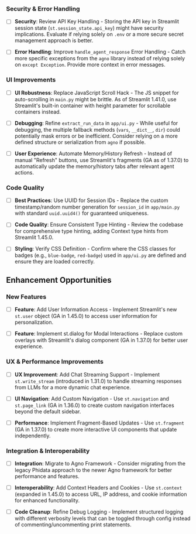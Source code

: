 

### Security & Error Handling

- [ ] **Security**: Review API Key Handling - Storing the API key in Streamlit session state (`st.session_state.api_key`) might have security implications. Evaluate if relying solely on `.env` or a more secure secret management approach is better.

- [ ] **Error Handling**: Improve `handle_agent_response` Error Handling - Catch more specific exceptions from the `agno` library instead of relying solely on `except Exception`. Provide more context in error messages.

### UI Improvements

- [ ] **UI Robustness**: Replace JavaScript Scroll Hack - The JS snippet for auto-scrolling in `main.py` might be brittle. As of Streamlit 1.41.0, use Streamlit's built-in container with height parameter for scrollable containers instead.

- [ ] **Debugging**: Refine `extract_run_data` in `app/ui.py` - While useful for debugging, the multiple fallback methods (`vars`, `__dict__`, `dir`) could potentially mask errors or be inefficient. Consider relying on a more defined structure or serialization from `agno` if possible.

- [ ] **User Experience**: Automate Memory/History Refresh - Instead of manual "Refresh" buttons, use Streamlit's fragments (GA as of 1.37.0) to automatically update the memory/history tabs after relevant agent actions.

### Code Quality

- [ ] **Best Practices**: Use UUID for Session IDs - Replace the custom timestamp/random number generation for `session_id` in `app/main.py` with standard `uuid.uuid4()` for guaranteed uniqueness.

- [ ] **Code Quality**: Ensure Consistent Type Hinting - Review the codebase for comprehensive type hinting, adding Context type hints from Streamlit 1.45.0.

- [ ] **Styling**: Verify CSS Definition - Confirm where the CSS classes for badges (e.g., `blue-badge`, `red-badge`) used in `app/ui.py` are defined and ensure they are loaded correctly.

## Enhancement Opportunities

### New Features

- [ ] **Feature**: Add User Information Access - Implement Streamlit's new `st.user` object (GA in 1.45.0) to access user information for personalization.

- [ ] **Feature**: Implement st.dialog for Modal Interactions - Replace custom overlays with Streamlit's dialog component (GA in 1.37.0) for better user experience.

### UX & Performance Improvements

- [ ] **UX Improvement**: Add Chat Streaming Support - Implement `st.write_stream` (introduced in 1.31.0) to handle streaming responses from LLMs for a more dynamic chat experience.

- [ ] **UI Navigation**: Add Custom Navigation - Use `st.navigation` and `st.page_link` (GA in 1.36.0) to create custom navigation interfaces beyond the default sidebar.

- [ ] **Performance**: Implement Fragment-Based Updates - Use `st.fragment` (GA in 1.37.0) to create more interactive UI components that update independently.

### Integration & Interoperability

- [ ] **Integration**: Migrate to Agno Framework - Consider migrating from the legacy Phidata approach to the newer Agno framework for better performance and features.

- [ ] **Interoperability**: Add Context Headers and Cookies - Use `st.context` (expanded in 1.45.0) to access URL, IP address, and cookie information for enhanced functionality.

- [ ] **Code Cleanup**: Refine Debug Logging - Implement structured logging with different verbosity levels that can be toggled through config instead of commenting/uncommenting print statements.